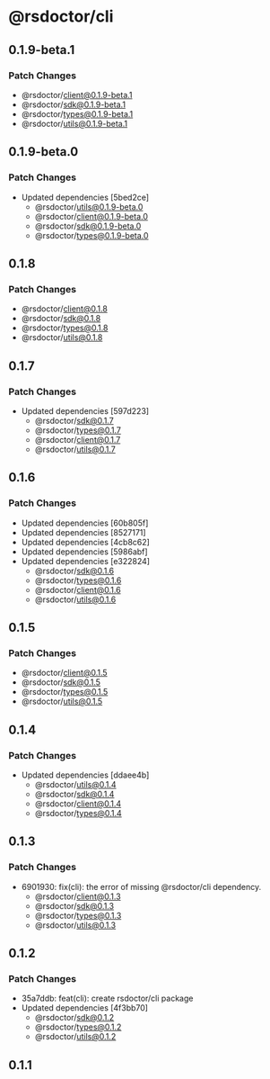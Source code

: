 # @rsdoctor/cli

## 0.1.9-beta.1

### Patch Changes

- @rsdoctor/client@0.1.9-beta.1
- @rsdoctor/sdk@0.1.9-beta.1
- @rsdoctor/types@0.1.9-beta.1
- @rsdoctor/utils@0.1.9-beta.1

## 0.1.9-beta.0

### Patch Changes

- Updated dependencies [5bed2ce]
  - @rsdoctor/utils@0.1.9-beta.0
  - @rsdoctor/client@0.1.9-beta.0
  - @rsdoctor/sdk@0.1.9-beta.0
  - @rsdoctor/types@0.1.9-beta.0

## 0.1.8

### Patch Changes

- @rsdoctor/client@0.1.8
- @rsdoctor/sdk@0.1.8
- @rsdoctor/types@0.1.8
- @rsdoctor/utils@0.1.8

## 0.1.7

### Patch Changes

- Updated dependencies [597d223]
  - @rsdoctor/sdk@0.1.7
  - @rsdoctor/types@0.1.7
  - @rsdoctor/client@0.1.7
  - @rsdoctor/utils@0.1.7

## 0.1.6

### Patch Changes

- Updated dependencies [60b805f]
- Updated dependencies [8527171]
- Updated dependencies [4cb8c62]
- Updated dependencies [5986abf]
- Updated dependencies [e322824]
  - @rsdoctor/sdk@0.1.6
  - @rsdoctor/types@0.1.6
  - @rsdoctor/client@0.1.6
  - @rsdoctor/utils@0.1.6

## 0.1.5

### Patch Changes

- @rsdoctor/client@0.1.5
- @rsdoctor/sdk@0.1.5
- @rsdoctor/types@0.1.5
- @rsdoctor/utils@0.1.5

## 0.1.4

### Patch Changes

- Updated dependencies [ddaee4b]
  - @rsdoctor/utils@0.1.4
  - @rsdoctor/sdk@0.1.4
  - @rsdoctor/client@0.1.4
  - @rsdoctor/types@0.1.4

## 0.1.3

### Patch Changes

- 6901930: fix(cli): the error of missing @rsdoctor/cli dependency.
  - @rsdoctor/client@0.1.3
  - @rsdoctor/sdk@0.1.3
  - @rsdoctor/types@0.1.3
  - @rsdoctor/utils@0.1.3

## 0.1.2

### Patch Changes

- 35a7ddb: feat(cli): create rsdoctor/cli package
- Updated dependencies [4f3bb70]
  - @rsdoctor/sdk@0.1.2
  - @rsdoctor/types@0.1.2
  - @rsdoctor/utils@0.1.2

## 0.1.1

